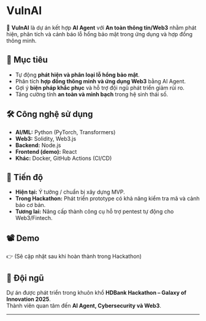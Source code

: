 # VulnAI

🚀 **VulnAI** là dự án kết hợp **AI Agent** với **An toàn thông tin/Web3** nhằm phát hiện, phân tích và cảnh báo lỗ hổng bảo mật trong ứng dụng và hợp đồng thông minh.

## 🎯 Mục tiêu
- Tự động **phát hiện và phân loại lỗ hổng bảo mật**.  
- Phân tích **hợp đồng thông minh và ứng dụng Web3** bằng AI Agent.  
- Gợi ý **biện pháp khắc phục** và hỗ trợ đội ngũ phát triển giảm rủi ro.  
- Tăng cường tính **an toàn và minh bạch** trong hệ sinh thái số.

## 🛠️ Công nghệ sử dụng
- **AI/ML:** Python (PyTorch, Transformers)  
- **Web3:** Solidity, Web3.js  
- **Backend:** Node.js  
- **Frontend (demo):** React  
- **Khác:** Docker, GitHub Actions (CI/CD)  

## 📅 Tiến độ
- **Hiện tại:** Ý tưởng / chuẩn bị xây dựng MVP.  
- **Trong Hackathon:** Phát triển prototype có khả năng kiểm tra mã và cảnh báo cơ bản.  
- **Tương lai:** Nâng cấp thành công cụ hỗ trợ pentest tự động cho Web3/Fintech.  

## 📽️ Demo
👉 (Sẽ cập nhật sau khi hoàn thành trong Hackathon)  

## 👥 Đội ngũ
Dự án được phát triển trong khuôn khổ **HDBank Hackathon – Galaxy of Innovation 2025**.  
Thành viên quan tâm đến **AI Agent, Cybersecurity và Web3**.  

---
